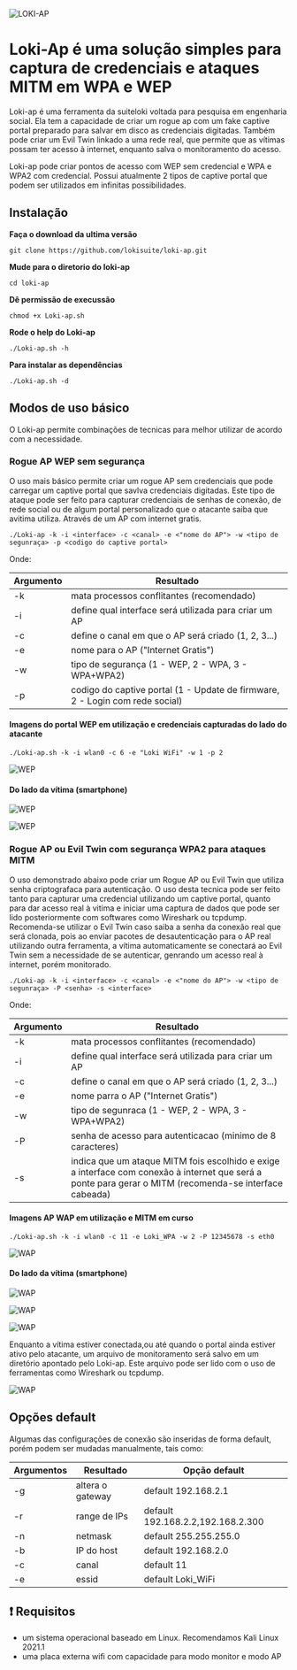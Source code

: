![LOKI-AP](https://raw.githubusercontent.com/lokisuite/images/main/logo.png)

# Loki-Ap é uma solução simples para captura de credenciais e ataques MITM em WPA e WEP

Loki-ap é uma ferramenta da suiteloki voltada para pesquisa em engenharia social. Ela tem a capacidade de criar um rogue ap com um fake captive portal preparado para salvar em disco as credenciais digitadas. Também pode criar um Evil Twin linkado a uma rede real, que permite que as vítimas possam ter acesso à internet, enquanto salva o monitoramento do acesso.

Loki-ap pode criar pontos de acesso com WEP sem credencial e WPA e WPA2 com credencial. Possui atualmente 2 tipos de captive portal que podem ser utilizados em infinitas possibilidades.


## Instalação

**Faça o download da ultima versão**
```
git clone https://github.com/lokisuite/loki-ap.git
```
**Mude para o diretorio do loki-ap**
```
cd loki-ap
```
**Dê permissão de execussão**
```
chmod +x Loki-ap.sh
```
**Rode o help do Loki-ap**
```
./Loki-ap.sh -h
```
**Para instalar as dependências**
```
./Loki-ap.sh -d
```



## Modos de uso básico

O Loki-ap permite combinações de tecnicas para melhor utilizar de acordo com a necessidade.


### Rogue AP WEP sem segurança

O uso mais básico permite criar um rogue AP sem credenciais que pode carregar um captive portal que savlva credenciais digitadas. Este tipo de ataque pode ser feito para capturar credenciais de senhas de conexão, de rede social ou de algum portal personalizado que o atacante saiba que avitima utiliza. Através de um AP com internet gratis.
```
./Loki-ap -k -i <interface> -c <canal> -e <"nome do AP"> -w <tipo de segunraça> -p <codigo do captive portal>
```
Onde:

| Argumento | Resultado |
|-------|------------|
| -k | mata processos conflitantes (recomendado)|
| -i | define qual interface será utilizada para criar um AP |(wlan0, wlan1...)
| -c | define o canal em que o AP será criado (1, 2, 3...)|
| -e | nome para o AP ("Internet Gratis")|
| -w | tipo de segurança (1 - WEP, 2 - WPA, 3 - WPA+WPA2)|
| -p | codigo do captive portal (1 - Update de firmware, 2 - Login com rede social)|



#### Imagens do portal WEP em utilização e credenciais capturadas do lado do atacante


```
./Loki-ap.sh -k -i wlan0 -c 6 -e "Loki WiFi" -w 1 -p 2
```

![WEP](https://raw.githubusercontent.com/lokisuite/images/main/print1.png)



#### Do lado da vítima (smartphone)


![WEP](https://raw.githubusercontent.com/lokisuite/images/main/print2.jpeg) 

![WEP](https://raw.githubusercontent.com/lokisuite/images/main/print3.jpeg) 



### Rogue AP ou Evil Twin com segurança WPA2 para ataques MITM

O uso demonstrado abaixo pode criar um Rogue AP ou Evil Twin que utiliza senha criptografaca para autenticação. O uso desta tecnica pode ser feito tanto para capturar uma credencial utilizando um captive portal, quanto para dar acesso real à vitima e iniciar uma captura de dados que pode ser lido posteriormente com softwares como Wireshark ou tcpdump.
Recomenda-se utilizar o Evil Twin caso saiba a senha da conexão real que será clonada, pois ao enviar pacotes de desautenticação para o AP real utilizando outra ferramenta, a vítima automaticamente se conectará ao Evil Twin sem a necessidade de se autenticar, genrando um acesso real à internet, porém monitorado.

```
./Loki-ap -k -i <interface> -c <canal> -e <"nome do AP"> -w <tipo de segunraça> -P <senha> -s <interface>
```

Onde:

| Argumento | Resultado |
|-------|------------|
| -k | mata processos conflitantes (recomendado)|
| -i | define qual interface será utilizada para criar um AP |(wlan0, wlan1...)
| -c | define o canal em que o AP será criado (1, 2, 3...)|
| -e | nome parra o AP ("Internet Gratis")|
| -w | tipo de segunraca (1 - WEP, 2 - WPA, 3 - WPA+WPA2)|
| -P | senha de acesso para autenticacao (minimo de 8 caracteres)|
| -s | indica que um ataque MITM fois escolhido e exige a interface com conexão à internet que será a ponte para gerar o MITM (recomenda-se interface cabeada)|



#### Imagens AP WAP em utilização e MITM em curso

```
./Loki-ap.sh -k -i wlan0 -c 11 -e Loki_WPA -w 2 -P 12345678 -s eth0
```

![WAP](https://raw.githubusercontent.com/lokisuite/images/main/print4.jpeg)



#### Do lado da vítima (smartphone)

![WAP](https://raw.githubusercontent.com/lokisuite/images/main/print5.jpeg)

![WAP](https://raw.githubusercontent.com/lokisuite/images/main/print6.jpeg)

![WAP](https://raw.githubusercontent.com/lokisuite/images/main/print7.jpeg)


Enquanto a vítima estiver conectada,ou até quando o portal ainda estiver ativo pelo atacante, um arquivo de monitoramento será salvo em um diretório apontado pelo Loki-ap. Este arquivo pode ser lido com o uso de ferramentas como Wireshark ou tcpdump.

![WAP](https://raw.githubusercontent.com/lokisuite/images/main/print8.png)


## Opções default

Algumas das configurações de conexão são inseridas de forma default, porém podem ser mudadas manualmente, tais como:

| Argumentos | Resultado | Opção default |
|------------|-----------|---------------|
| -g | altera o gateway | default 192.168.2.1 |
| -r | range de IPs |default 192.168.2.2,192.168.2.300 |
| -n | netmask | default 255.255.255.0 |
| -b | IP do host | default 192.168.2.0|
| -c | canal | default 11 |
| -e | essid | default Loki_WiFi |


## :heavy_exclamation_mark: Requisitos

- um sistema operacional baseado em Linux. Recomendamos Kali Linux 2021.1
- uma placa externa wifi com capacidade para modo monitor e modo AP


